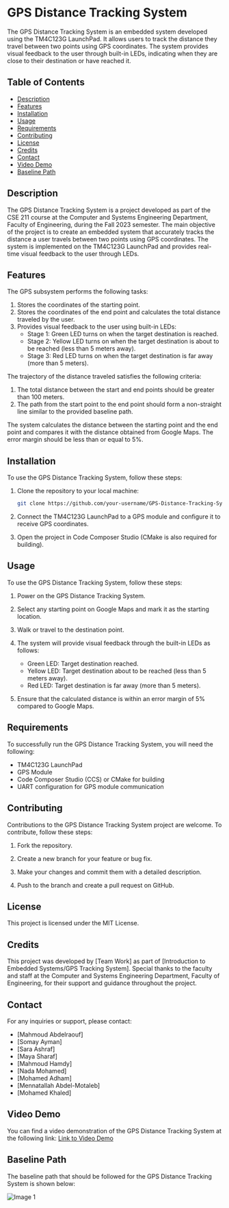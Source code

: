 # GPS Distance Tracking System

The GPS Distance Tracking System is an embedded system developed using the TM4C123G LaunchPad. It allows users to track the distance they travel between two points using GPS coordinates. The system provides visual feedback to the user through built-in LEDs, indicating when they are close to their destination or have reached it.

## Table of Contents

- [Description](#description)
- [Features](#features)
- [Installation](#installation)
- [Usage](#usage)
- [Requirements](#requirements)
- [Contributing](#contributing)
- [License](#license)
- [Credits](#credits)
- [Contact](#contact)
- [Video Demo](#video-demo)
- [Baseline Path](#baseline-path)

## Description

The GPS Distance Tracking System is a project developed as part of the CSE 211 course at the Computer and Systems Engineering Department, Faculty of Engineering, during the Fall 2023 semester. The main objective of the project is to create an embedded system that accurately tracks the distance a user travels between two points using GPS coordinates. The system is implemented on the TM4C123G LaunchPad and provides real-time visual feedback to the user through LEDs.

## Features

The GPS subsystem performs the following tasks:

1. Stores the coordinates of the starting point.
2. Stores the coordinates of the end point and calculates the total distance traveled by the user.
3. Provides visual feedback to the user using built-in LEDs:
   - Stage 1: Green LED turns on when the target destination is reached.
   - Stage 2: Yellow LED turns on when the target destination is about to be reached (less than 5 meters away).
   - Stage 3: Red LED turns on when the target destination is far away (more than 5 meters).

The trajectory of the distance traveled satisfies the following criteria:

1. The total distance between the start and end points should be greater than 100 meters.
2. The path from the start point to the end point should form a non-straight line similar to the provided baseline path.

The system calculates the distance between the starting point and the end point and compares it with the distance obtained from Google Maps. The error margin should be less than or equal to 5%.

## Installation

To use the GPS Distance Tracking System, follow these steps:

1. Clone the repository to your local machine:

   ```bash
   git clone https://github.com/your-username/GPS-Distance-Tracking-System.git
   ```

2. Connect the TM4C123G LaunchPad to a GPS module and configure it to receive GPS coordinates.

3. Open the project in Code Composer Studio (CMake is also required for building).

## Usage

To use the GPS Distance Tracking System, follow these steps:

1. Power on the GPS Distance Tracking System.

2. Select any starting point on Google Maps and mark it as the starting location.

3. Walk or travel to the destination point.

4. The system will provide visual feedback through the built-in LEDs as follows:
   - Green LED: Target destination reached.
   - Yellow LED: Target destination about to be reached (less than 5 meters away).
   - Red LED: Target destination is far away (more than 5 meters).

5. Ensure that the calculated distance is within an error margin of 5% compared to Google Maps.

## Requirements

To successfully run the GPS Distance Tracking System, you will need the following:

- TM4C123G LaunchPad
- GPS Module
- Code Composer Studio (CCS) or CMake for building
- UART configuration for GPS module communication

## Contributing

Contributions to the GPS Distance Tracking System project are welcome. To contribute, follow these steps:

1. Fork the repository.

2. Create a new branch for your feature or bug fix.

3. Make your changes and commit them with a detailed description.

4. Push to the branch and create a pull request on GitHub.

## License

This project is licensed under the MIT License.

## Credits

This project was developed by [Team Work] as part of [Introduction to Embedded Systems/GPS Tracking System]. Special thanks to the faculty and staff at the Computer and Systems Engineering Department, Faculty of Engineering, for their support and guidance throughout the project.

## Contact

For any inquiries or support, please contact:

- [Mahmoud Abdelraouf] 
- [Somay Ayman] 
- [Sara Ashraf]
- [Maya Sharaf]
- [Mahmoud Hamdy]
- [Nada Mohamed]
- [Mohamed Adham]
- [Mennatallah Abdel-Motaleb]
- [Mohamed Khaled]

## Video Demo

You can find a video demonstration of the GPS Distance Tracking System at the following link: [Link to Video Demo](https://youtu.be/t8TfINgbRjQ)

## Baseline Path

The baseline path that should be followed for the GPS Distance Tracking System is shown below:

![Image 1](https://www.mdpi.com/ijgi/ijgi-11-00186/article_deploy/html/images/ijgi-11-00186-g001.png)


